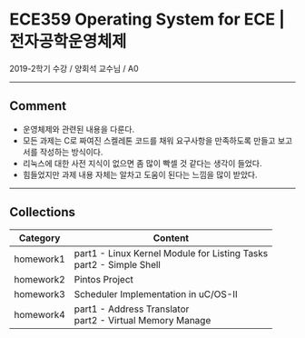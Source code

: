 # ECE359 Operating System for ECE | 전자공학운영체제
2019-2학기 수강 / 양회석 교수님 / A0
___
## Comment
* 운영체제와 관련된 내용을 다룬다.
* 모든 과제는 C로 짜여진 스켈레톤 코드를 채워 요구사항을 만족하도록 만들고 보고서를 작성하는 방식이다.
* 리눅스에 대한 사전 지식이 없으면 좀 많이 빡셀 것 같다는 생각이 들었다.
* 힘들었지만 과제 내용 자체는 알차고 도움이 된다는 느낌을 많이 받았다.
___
## Collections
|Category|Content|
|-|-|
|homework1|part1 - Linux Kernel Module for Listing Tasks<br>part2 - Simple Shell|
|homework2|Pintos Project|
|homework3|Scheduler Implementation in uC/OS-II|
|homework4|part1 - Address Translator<br>part2 - Virtual Memory Manage|
